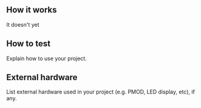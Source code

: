 <!---

This file is used to generate your project datasheet. Please fill in the information below and delete any unused
sections.

You can also include images in this folder and reference them in the markdown. Each image must be less than
512 kb in size, and the combined size of all images must be less than 1 MB.
-->

## How it works

It doesn't yet

## How to test

Explain how to use your project.

## External hardware

List external hardware used in your project (e.g. PMOD, LED display, etc), if any.
